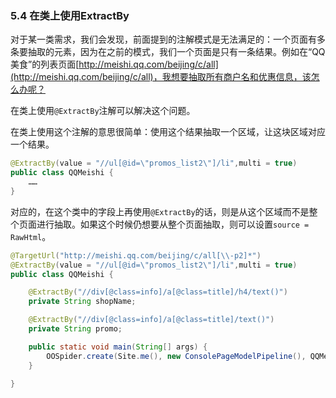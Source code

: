 ### 5.4 在类上使用ExtractBy

对于某一类需求，我们会发现，前面提到的注解模式是无法满足的：一个页面有多条要抽取的元素，因为在之前的模式，我们一个页面是只有一条结果。例如在“QQ美食”的列表页面[http://meishi.qq.com/beijing/c/all](http://meishi.qq.com/beijing/c/all)，我想要抽取所有商户名和优惠信息，该怎么办呢？

在类上使用`@ExtractBy`注解可以解决这个问题。

在类上使用这个注解的意思很简单：使用这个结果抽取一个区域，让这块区域对应一个结果。

```java
@ExtractBy(value = "//ul[@id=\"promos_list2\"]/li",multi = true)
public class QQMeishi {
	……
}
```

对应的，在这个类中的字段上再使用`@ExtractBy`的话，则是从这个区域而不是整个页面进行抽取。如果这个时候仍想要从整个页面抽取，则可以设置`source = RawHtml`。

```java
@TargetUrl("http://meishi.qq.com/beijing/c/all[\\-p2]*")
@ExtractBy(value = "//ul[@id=\"promos_list2\"]/li",multi = true)
public class QQMeishi {

    @ExtractBy("//div[@class=info]/a[@class=title]/h4/text()")
    private String shopName;

    @ExtractBy("//div[@class=info]/a[@class=title]/text()")
    private String promo;

    public static void main(String[] args) {
        OOSpider.create(Site.me(), new ConsolePageModelPipeline(), QQMeishi.class).addUrl("http://meishi.qq.com/beijing/c/all").thread(4).run();
    }

}
```